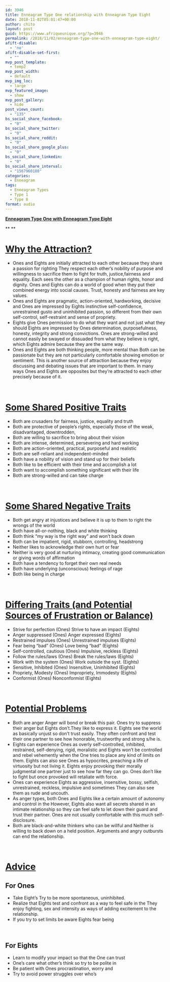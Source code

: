 ```yaml
---
id: 3946
title: Enneagram Type One relationship with Enneagram Type Eight
date: 2018-11-02T05:01:47+00:00
author: chito
layout: post
guid: https://www.afriqueunique.org/?p=3946
permalink: /2018/11/02/enneagram-type-one-with-enneagram-type-eight/
afift-disable:
  - 'no'
afift-disable-set-first:
  - ""
mvp_post_template:
  - temp2
mvp_post_width:
  - default
mvp_img_loc:
  - large
mvp_featured_image:
  - show
mvp_post_gallery:
  - hide
post_views_count:
  - "135"
bs_social_share_facebook:
  - "0"
bs_social_share_twitter:
  - "0"
bs_social_share_reddit:
  - "0"
bs_social_share_google_plus:
  - "0"
bs_social_share_linkedin:
  - "0"
bs_social_share_interval:
  - "1567960180"
categories:
  - Enneagram
tags:
  - Enneagram Types
  - Type 1
  - Type 8
format: audio
---
```

**<u>Enneagram Type One with Enneagram Type Eight</u>**

** **

# <u>Why the Attraction?</u>

  * Ones and Eights are initially attracted to each other because they share a passion for righting They respect each other’s nobility of purpose and willingness to sacrifice them to fight for truth, justice,fairness and equality. Each sees the other as a champion of human rights, honor and dignity. Ones and Eights can do a world of good when they put their combined energy into social causes. Trust, honesty and fairness are key values.
  * Ones and Eights are pragmatic, action-oriented, hardworking, decisive and Ones are impressed by Eights instinctive self-confidence, unrestrained gusto and uninhibited passion, so different from their own self-control, self-restraint and sense of propriety.
  * Eights give Ones permission to do what they want and not just what they should Eights are impressed by Ones determination, purposefulness, honesty, integrity and strong convictions. Ones are strong-willed and cannot easily be swayed or dissuaded from what they believe is right, which Eights admire because they are the same way.
  * Ones and Eights are both thinking people, more mental than Both can be passionate but they are not particularly comfortable showing emotion or sentiment. This is another source of attraction because they enjoy discussing and debating issues that are important to them. In many ways Ones and Eights are opposites but they’re attracted to each other precisely because of it.

&nbsp;

# <u>Some Shared Positive Traits</u>

  * Both are crusaders for fairness, justice, equality and truth
  * Both are protective of people’s rights, especially those of the weak, disadvantaged, downtrodden,
  * Both are willing to sacrifice to bring about their vision
  * Both are intense, determined, persevering and hard working
  * Both are action-oriented, practical, purposeful and realistic
  * Both are self-reliant and independent-minded
  * Both have a nobility of vision and stand up for their beliefs
  * Both like to be efficient with their time and accomplish a lot
  * Both want to accomplish something significant with their life
  * Both are strong-willed and can take charge

&nbsp;

# <u>Some Shared Negative Traits</u>

  * Both get angry at injustices and believe it is up to them to right the wrongs of the world
  * Both have all-or-nothing, black and white thinking
  * Both think “my way is the right way” and won’t back down
  * Both can be impatient, rigid, stubborn, controlling, headstrong
  * Neither likes to acknowledge their own hurt or fear
  * Neither is very good at nurturing intimacy, creating good communication or giving words of affirmation
  * Both have a tendency to forget their own real needs
  * Both have underlying (unconscious) feelings of rage
  * Both like being in charge

&nbsp;

# <u>Differing Traits (and Potential Sources of Frustration or Balance)</u>

  * Strive for perfection (Ones) Strive to have an impact (Eights)
  * Anger suppressed (Ones) Anger expressed (Eights)
  * Restrained impulses (Ones) Unrestrained impulses (Eights)
  * Fear being “bad” (Ones) Love being “bad” (Eights)
  * Self-controlled, cautious (Ones) Impulsive, reckless (Eights)
  * Follow the rules/laws (Ones) Break the rules/laws (Eights)
  * Work with the system (Ones) Work outside the syst. (Eights)
  * Sensitive, Inhibited (Ones) Insensitive, Uninhibited (Eights)
  * Propriety, Modesty (Ones) Impropriety, Immodesty (Eights)
  * Conformist (Ones) Nonconformist (Eights)

&nbsp;

# <u>Potential Problems</u>

  * Both are anger Anger will bond or break this pair. Ones try to suppress their anger but Eights don’t.They like to express it. Eights see the world as basically unjust so don’t trust easily. They often confront and test their one partner to see how honorable, trustworthy and strong s/he is.
  * Eights can experience Ones as overly self-controlled, inhibited, restrained, self-denying, rigid, moralistic and Eights won’t be controlled and rebel vehemently when the One tries to place any kind of limits on them. Eights can also see Ones as hypocrites, preaching a life of virtuosity but not living it. Eights enjoy provoking their morally judgmental one partner just to see how far they can go. Ones don’t like to fight but once provoked will retaliate with force.
  * Ones can experience Eights as aggressive, insensitive, bossy, selfish, unrestrained, reckless, impulsive and sometimes They can also see them as rude and uncouth.
  * As anger types, both Ones and Eights like a certain amount of autonomy and control in the However, Eights also want all secrets shared in an intimate relationship so they can feel safe to let down their guard and trust their partner. Ones are not usually comfortable with this much self-disclosure.
  * Both are black-and-white thinkers who can be willful and Neither is willing to back down on a held position. Arguments and angry outbursts can end the relationship.

&nbsp;

# <u>Advice</u>

## For Ones

  * Take Eight’s Try to be more spontaneous, uninhibited.
  * Realize that Eights test and confront as a way to feel safe in the They enjoy fighting, sex and intensity as ways of adding excitement to the relationship.
  * If you try to set limits be aware Eights fear being

&nbsp;

## For Eights

  * Learn to modify your impact so that the One can trust
  * One’s care what other’s think so try to be polite in
  * Be patient with Ones procrastination, worry and
  * Try to avoid power struggles over who’s